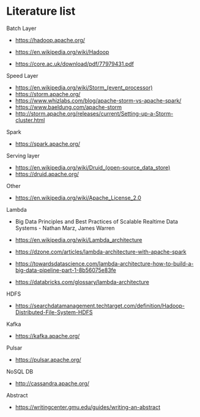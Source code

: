 # Literature list

Batch Layer
 - https://hadoop.apache.org/
 - https://en.wikipedia.org/wiki/Hadoop
 
 - https://core.ac.uk/download/pdf/77979431.pdf
 
 Speed Layer
 - https://en.wikipedia.org/wiki/Storm_(event_processor)
 - https://storm.apache.org/
 - https://www.whizlabs.com/blog/apache-storm-vs-apache-spark/
 - https://www.baeldung.com/apache-storm
 - http://storm.apache.org/releases/current/Setting-up-a-Storm-cluster.html
 
 Spark
 - https://spark.apache.org/
 
 
 Serving layer
 - https://en.wikipedia.org/wiki/Druid_(open-source_data_store)
 - https://druid.apache.org/
 
 Other
 - https://en.wikipedia.org/wiki/Apache_License_2.0
 
 Lambda
 - Big Data Principles and Best Practices of Scalable Realtime Data Systems - Nathan Marz, James Warren
 
 - https://en.wikipedia.org/wiki/Lambda_architecture
 - https://dzone.com/articles/lambda-architecture-with-apache-spark
 - https://towardsdatascience.com/lambda-architecture-how-to-build-a-big-data-pipeline-part-1-8b56075e83fe
 - https://databricks.com/glossary/lambda-architecture
 
 HDFS
 - https://searchdatamanagement.techtarget.com/definition/Hadoop-Distributed-File-System-HDFS
 
 Kafka
 - https://kafka.apache.org/
 
 Pulsar
 - https://pulsar.apache.org/
 
 NoSQL DB
 - http://cassandra.apache.org/

Abstract 
- https://writingcenter.gmu.edu/guides/writing-an-abstract
 